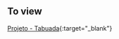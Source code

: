 ## To view

[Projeto - Tabuada](https://brnmilano.github.io/multiplication-table/){:target="_blank"}

